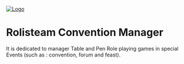 [![Logo](http://www.rolisteam.org/sites/default/files/pixture_reloaded_logo.png)](http://www.rolisteam.org)

# Rolisteam Convention Manager #

It is dedicated to manager Table and Pen Role playing games in special Events (such as : convention, forum and feast).


